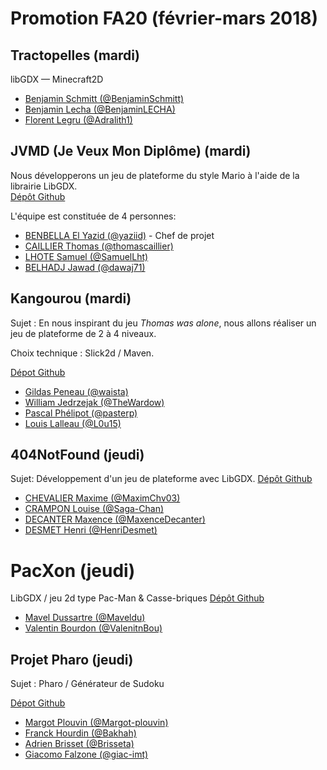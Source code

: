# Promotion FA20 (février-mars 2018)

## Tractopelles (mardi)

libGDX — Minecraft2D

- [Benjamin Schmitt (@BenjaminSchmitt)](https://github.com/BenjaminSchmitt)
- [Benjamin Lecha (@BenjaminLECHA)](https://github.com/BenjaminLECHA)
- [Florent Legru (@Adralith1)](https://github.com/Adralith1)

## JVMD (Je Veux Mon Diplôme) (mardi)

Nous développerons un jeu de plateforme du style Mario à l'aide de la librairie LibGDX.  
[Dépôt Github](https://github.com/SamuelLht/PRJ_JAVA_IMT)  

L'équipe est constituée de 4 personnes:  
- [BENBELLA El Yazid (@yaziid)](https://github.com/yaziid) - Chef de projet
- [CAILLIER Thomas (@thomascaillier)](https://github.com/thomascaillier)
- [LHOTE Samuel (@SamuelLht)](https://github.com/SamuelLht)
- [BELHADJ Jawad (@dawaj71)](https://github.com/dawaj71)

## Kangourou (mardi)

Sujet : En nous inspirant du jeu _Thomas was alone_, nous allons réaliser un jeu de plateforme de 2 à 4 niveaux.

Choix technique : Slick2d / Maven.

[Dépot Github](https://github.com/pasterp/kangourou)

- [Gildas Peneau (@waista)](https://github.com/waista)
- [William Jedrzejak (@TheWardow)](https://github.com/TheWardow)
- [Pascal Phélipot (@pasterp)](https://github.com/pasterp)
- [Louis Lalleau (@L0u15)](https://github.com/L0u15)

## 404NotFound (jeudi)

Sujet: Développement d'un jeu de plateforme avec LibGDX.
[Dépôt Github](https://github.com/Saga-Chan/404NotFound.git)

- [CHEVALIER Maxime (@MaximChv03)](https://github.com/MaximChv03)
- [CRAMPON Louise (@Saga-Chan)](https://github.com/Saga-Chan)
- [DECANTER Maxence (@MaxenceDecanter)](https://github.com/MaxenceDecanter)
- [DESMET Henri (@HenriDesmet)](https://github.com/HenriDesmet)

# PacXon (jeudi)

LibGDX / jeu 2d type Pac-Man & Casse-briques
[Dépôt Github](https://github.com/ValentinBou/Pac-Xon)

- [Mavel Dussartre (@Maveldu)](https://github.com/Maveldu)
- [Valentin Bourdon (@ValenitnBou)](https://github.com/ValentinBou)


## Projet Pharo  (jeudi)

Sujet : Pharo / Générateur de Sudoku 

[Dépot Github](https://github.com/giac-imt/Sudoku)

- [Margot Plouvin (@Margot-plouvin)](https://github.com/Margot-plouvin)
- [Franck Hourdin (@Bakhah)](https://github.com/Bakhah)
- [Adrien Brisset (@Brisseta)](https://github.com/Brisseta)
- [Giacomo Falzone (@giac-imt)](https://github.com/giac-imt)

